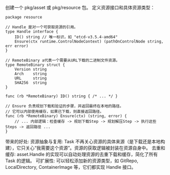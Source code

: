 创建一个 pkg/asset 或 pkg/resource 包。
定义资源接口和具体资源类型：
```aiignore
package resource

// Handle 是对一个可获取资源的引用。
type Handle interface {
    ID() string // 唯一标识，如 "etcd-v3.5.4-amd64"
    Ensure(ctx runtime.ControlNodeContext) (pathOnControlNode string, err error)
}

// RemoteBinary a代表一个需要从URL下载的二进制文件资源。
type RemoteBinary struct {
    Version string
    Arch    string
    URL     string
    SHA256  string
}

func (rb *RemoteBinary) ID() string { /* ... */ }

// Ensure 负责规划下载和验证的步骤，并返回最终在本地的路径。
// 它可以内部使用缓存，如果已下载，则直接返回路径。
func (rb *RemoteBinary) Ensure(ctx) (string, error) {
    // ... 内部逻辑：检查缓存 -> 规划下载Step -> 规划解压Step -> 执行这些Steps -> 返回路径 ...
}
```
带来的好处:
资源抽象与复用: Task 不再关心资源的具体来源（是下载还是本地构建），它只关心“我需要这个资源”。资源的获取逻辑被封装在资源自身中。
去重和缓存: asset.Handle 的实现可以自动处理资源的去重下载和缓存，简化了所有 Task 的逻辑。
可扩展性: 可以轻松添加新的资源类型，如 GitRepo, LocalDirectory, ContainerImage 等，它们都实现 Handle 接口。